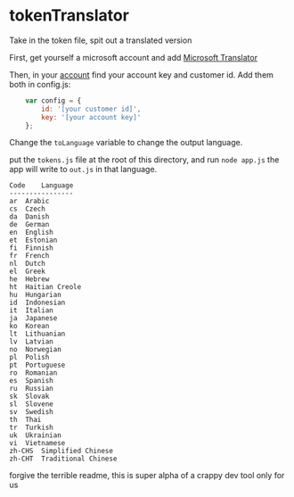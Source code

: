 # tokenTranslator
Take in the token file, spit out a translated version

First, get yourself a microsoft account and add [Microsoft Translator](http://datamarket.azure.com/dataset/bing/microsofttranslator)

Then, in your [account](http://datamarket.azure.com/dataset/bing/microsofttranslator) find your account key and customer id.
Add them both in config.js:
```javascript
	var config = {
		id: '[your customer id]',
		key: '[your account key]'
	};
```

Change the `toLanguage` variable to change the output language.

put the `tokens.js` file at the root of this directory, and run `node app.js`
the app will write to `out.js` in that language. 

```
Code    Language
----------------
ar	Arabic
cs	Czech
da	Danish
de	German
en	English
et	Estonian
fi	Finnish
fr	French
nl	Dutch
el	Greek
he	Hebrew
ht	Haitian Creole
hu	Hungarian
id	Indonesian
it	Italian
ja	Japanese
ko	Korean
lt	Lithuanian
lv	Latvian
no	Norwegian
pl	Polish
pt	Portuguese
ro	Romanian
es	Spanish
ru	Russian
sk	Slovak
sl	Slovene
sv	Swedish
th	Thai
tr	Turkish
uk	Ukrainian
vi	Vietnamese
zh-CHS	Simplified Chinese
zh-CHT	Traditional Chinese
```

forgive the terrible readme, this is super alpha of a crappy dev tool only for us
